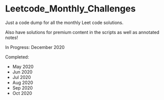 # Leetcode_Monthly_Challenges
Just a code dump for all the monthly Leet code solutions. 

Also have solutions for premium content in the scripts as well as annotated notes!

In Progress:
December 2020

Completed:
* May 2020
* Jun 2020
* Jul 2020
* Aug 2020
* Sep 2020
* Oct 2020
